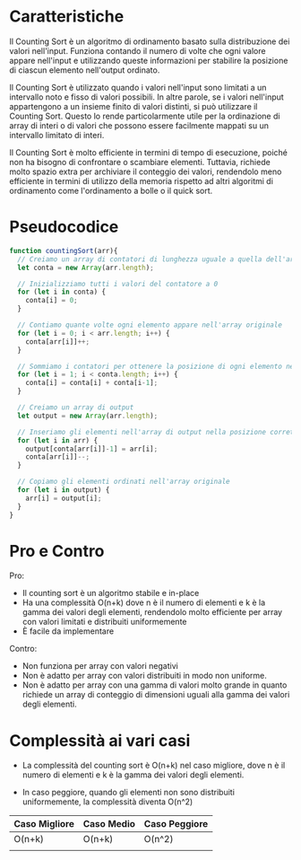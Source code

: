 # Caratteristiche

Il Counting Sort è un algoritmo di ordinamento basato sulla distribuzione dei valori nell'input. Funziona contando il numero di volte che ogni valore appare nell'input e utilizzando queste informazioni per stabilire la posizione di ciascun elemento nell'output ordinato.

Il Counting Sort è utilizzato quando i valori nell'input sono limitati a un intervallo noto e fisso di valori possibili. In altre parole, se i valori nell'input appartengono a un insieme finito di valori distinti, si può utilizzare il Counting Sort. Questo lo rende particolarmente utile per la ordinazione di array di interi o di valori che possono essere facilmente mappati su un intervallo limitato di interi.

Il Counting Sort è molto efficiente in termini di tempo di esecuzione, poiché non ha bisogno di confrontare o scambiare elementi. Tuttavia, richiede molto spazio extra per archiviare il conteggio dei valori, rendendolo meno efficiente in termini di utilizzo della memoria rispetto ad altri algoritmi di ordinamento come l'ordinamento a bolle o il quick sort.


# Pseudocodice

```js
function countingSort(arr){
  // Creiamo un array di contatori di lunghezza uguale a quella dell'array originale
  let conta = new Array(arr.length);

  // Inizializziamo tutti i valori del contatore a 0
  for (let i in conta) {
    conta[i] = 0;
  }

  // Contiamo quante volte ogni elemento appare nell'array originale
  for (let i = 0; i < arr.length; i++) {
    conta[arr[i]]++;
  }

  // Sommiamo i contatori per ottenere la posizione di ogni elemento nell'array ordinato
  for (let i = 1; i < conta.length; i++) {
    conta[i] = conta[i] + conta[i-1];
  }

  // Creiamo un array di output
  let output = new Array(arr.length);

  // Inseriamo gli elementi nell'array di output nella posizione corretta in base al contatore
  for (let i in arr) {
    output[conta[arr[i]]-1] = arr[i];
    conta[arr[i]]--;
  }

  // Copiamo gli elementi ordinati nell'array originale
  for (let i in output) {
    arr[i] = output[i];
  }
}

```

# Pro e Contro

Pro:

-   Il counting sort è un algoritmo stabile e in-place
-   Ha una complessità O(n+k) dove n è il numero di elementi e k è la gamma dei valori degli elementi, rendendolo molto efficiente per array con valori limitati e distribuiti uniformemente
-   È facile da implementare

Contro:

-   Non funziona per array con valori negativi
-   Non è adatto per array con valori distribuiti in modo non uniforme.    
-   Non è adatto per array con una gamma di valori molto grande in quanto richiede un array di conteggio di dimensioni uguali alla gamma dei valori degli elementi.

# Complessità ai vari casi

-   La complessità del counting sort è O(n+k) nel caso migliore, dove n è il numero di elementi e k è la gamma dei valori degli elementi.

-   In caso peggiore, quando gli elementi non sono distribuiti uniformemente, la complessità diventa O(n^2)

| Caso Migliore | Caso Medio | Caso Peggiore |
| ------------- | ---------- | ------------- |
| O(n+k)        | O(n+k)     | O(n^2)        |
|               |            |               |

